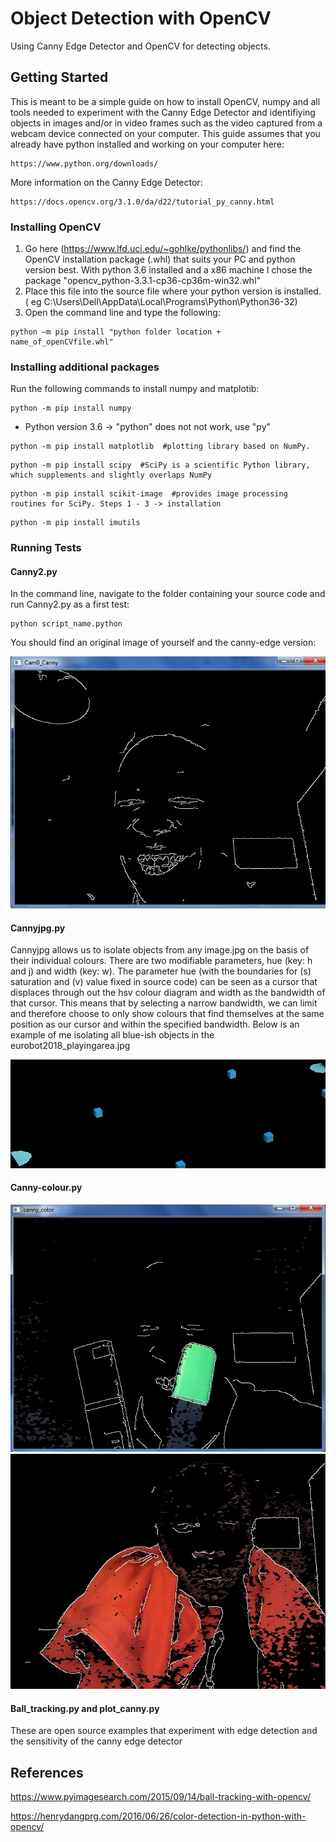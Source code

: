 # Object Detection with OpenCV

Using Canny Edge Detector and OpenCV for detecting objects.

## Getting Started

This is meant to be a simple guide on how to install OpenCV, numpy and all tools needed to experiment with 
the Canny Edge Detector and identifiying objects in images and/or in video frames such as the video captured
from a webcam device connected on your computer.
This guide assumes that you already have python installed and working on your computer here: 

```
https://www.python.org/downloads/
```

More information on the Canny Edge Detector:

```
https://docs.opencv.org/3.1.0/da/d22/tutorial_py_canny.html
```

### Installing OpenCV

1.	Go here (https://www.lfd.uci.edu/~gohlke/pythonlibs/) and find the OpenCV installation package (.whl) that suits your PC and python version best.
	With python 3.6 installed and a x86 machine I chose the package "opencv_python-3.3.1-cp36-cp36m-win32.whl"
2.	Place this file into the source file where your python version is installed. (
	eg C:\Users\Dell\AppData\Local\Programs\Python\Python36-32)
3.	Open the command line and type the following:

```
python –m pip install "python folder location + name_of_openCVfile.whl"
```

### Installing additional packages

Run the following commands to install numpy and matplotib:

```
python -m pip install numpy
```

* Python version 3.6 -> "python" does not not work, use "py"

```
python -m pip install matplotlib  #plotting library based on NumPy.
```

```
python -m pip install scipy  #SciPy is a scientific Python library, which supplements and slightly overlaps NumPy 
```

```
python -m pip install scikit-image  #provides image processing routines for SciPy. Steps 1 - 3 -> installation 
```

```
python -m pip install imutils
```

### Running Tests
#### Canny2.py

In the command line, navigate to the folder containing your source code and run Canny2.py as a first test:

``` 
python script_name.python
```

You should find an original image of yourself and the canny-edge version:

[![Canny Edge Detector](https://github.com/JeanNSHUTI/ObjectDetections_OpenCV/blob/master/canny2.jpg)](#CannyEdgeDetector)

#### Cannyjpg.py

Cannyjpg allows us to isolate objects from any image.jpg on the basis of their individual colours. There are two modifiable parameters,
hue (key: h and j) and width (key: w). The parameter hue (with the boundaries for (s) saturation and (v) value fixed in source code)
can be seen as a cursor that displaces through out the hsv colour diagram and width as the bandwidth of that cursor. 
This means that by selecting a narrow bandwidth, we can limit and therefore choose to only show colours that find themselves at the same 
position as our cursor and within the specified bandwidth. Below is an example of me isolating all blue-ish objects in the eurobot2018_playingarea.jpg

[![Object detection via image](https://github.com/JeanNSHUTI/ObjectDetections_OpenCV/blob/master/cannyjpg1.jpg)](#ObjectdetectionImage)

#### Canny-colour.py

[![Object detection via video](https://github.com/JeanNSHUTI/ObjectDetections_OpenCV/blob/master/cannycolour.jpg)](#ObjectdetectionVideo)
[![Object detection via video](https://github.com/JeanNSHUTI/ObjectDetections_OpenCV/blob/master/cannycolour1.jpg)](#ObjectdetectionVideo)

#### Ball_tracking.py and plot_canny.py

These are open source examples that experiment with edge detection and the sensitivity of the canny edge detector

## References

https://www.pyimagesearch.com/2015/09/14/ball-tracking-with-opencv/

https://henrydangprg.com/2016/06/26/color-detection-in-python-with-opencv/